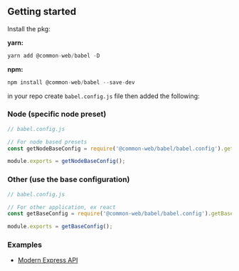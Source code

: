 ## Getting started

Install the pkg:

**yarn:**
```js
yarn add @common-web/babel -D
```

**npm:**

```js
npm install @common-web/babel --save-dev
```

in your repo create `babel.config.js` file then added the following:


### Node (specific node preset)

```js
// babel.config.js

// For node based presets
const getNodeBaseConfig = require('@common-web/babel/babel.config').getNodeBaseConfig;

module.exports = getNodeBaseConfig();
```

### Other (use the base configuration)

```js
// babel.config.js

// For other application, ex react
const getBaseConfig = require('@common-web/babel/babel.config').getBaseConfig;

module.exports = getBaseConfig();
```

### Examples

- [Modern Express API](https://github.com/Jareechang/common-web-modern-express)
